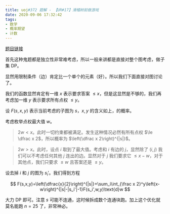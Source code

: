 ```yaml
---
title: uoj#372 题解 - 【UR#17】滑稽树前做游戏
date: 2020-09-06 17:32:42
tags:
- 数学
- 概率期望
- 计数
---
```


[题目链接](http://uoj.ac/contest/43/problem/372)

<!--more-->

首先这种鬼题都是独立性非常难考虑，所以一般来讲都是直接对整个图考虑，做子集 DP。

显然用限制条件（边）肯定比一个单个的元素（好）。所以我们下面直接对图讨论了。

我们的函数显然肯定有一维 $x$ 表示要求答案 $\le x$，但是这显然是不够的，我们再考虑加一维 $y$ 表示要求所有点权 $\le y$。

设 $F(s,x,y)$ 表示当前考虑的子图为 $s$，$x,y$ 的含义如上，的概率。

考虑枚举点权最大值 $w$。

> $2w<x$。此时一切约束都被满足。发生这种情况必然有所有点权 $\le \dfrac x 2$，所以概率为 $\left(\dfrac x 2\right)^{|s|}$。

> $2w>x$。此时，设点 $i$ 取到了最大值。考虑和 $i$ 有边的 $j$，显然除了 $(i,j)$ 我们可以不考虑任何其他 $j$ 连出的边。显然对于 $j$ 我们要求它 $\le x-w$，对于其他点，我们只要求 $\le w$ 且答案还是 $\le y$。

设去掉 $i$ 和 $j$ 的图为 $s_i'$。我们得到方程

$$
F(s,x,y)=\left(\dfrac{x}{2}\right)^{|s|}+\sum_i\int_{\frac x 2}^y\left(x-w\right)^{|s|-|s_i'|-1}F(s_i',w,y)\text{d}w
$$

大力 DP 即可。注意 $s$ 可能不连通，这时候拆成数个连通块跑。加上这个优化就莫名能跑 $n=25$ 了，非常神必。
